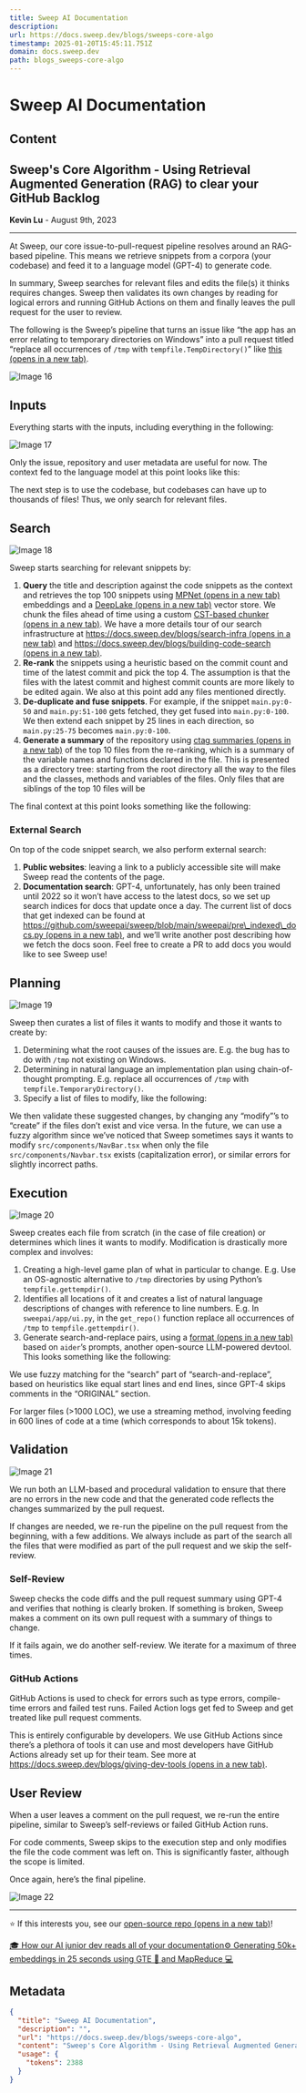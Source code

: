 ```yaml
---
title: Sweep AI Documentation
description: 
url: https://docs.sweep.dev/blogs/sweeps-core-algo
timestamp: 2025-01-20T15:45:11.751Z
domain: docs.sweep.dev
path: blogs_sweeps-core-algo
---
```


# Sweep AI Documentation



## Content

Sweep's Core Algorithm - Using Retrieval Augmented Generation (RAG) to clear your GitHub Backlog
------------------------------------------------------------------------------------------------

**Kevin Lu** - August 9th, 2023

* * *

At Sweep, our core issue-to-pull-request pipeline resolves around an RAG-based pipeline. This means we retrieve snippets from a corpora (your codebase) and feed it to a language model (GPT-4) to generate code.

In summary, Sweep searches for relevant files and edits the file(s) it thinks requires changes. Sweep then validates its own changes by reading for logical errors and running GitHub Actions on them and finally leaves the pull request for the user to review.

The following is the Sweep’s pipeline that turns an issue like “the app has an error relating to temporary directories on Windows” into a pull request titled “replace all occurrences of `/tmp` with `tempfile.TempDirectory()`” like [this (opens in a new tab)](https://github.com/sweepai/sweep/pull/368/files).

![Image 16](https://docs.sweep.dev/_next/static/media/flowchart.15fed92e.svg)

Inputs[](https://docs.sweep.dev/blogs/sweeps-core-algo#inputs)
--------------------------------------------------------------

Everything starts with the inputs, including everything in the following:

![Image 17](https://docs.sweep.dev/_next/image?url=%2F_next%2Fstatic%2Fmedia%2Finputs.94857169.png&w=1920&q=75)

Only the issue, repository and user metadata are useful for now. The context fed to the language model at this point looks like this:

The next step is to use the codebase, but codebases can have up to thousands of files! Thus, we only search for relevant files.

Search[](https://docs.sweep.dev/blogs/sweeps-core-algo#search)
--------------------------------------------------------------

![Image 18](https://docs.sweep.dev/_next/image?url=%2F_next%2Fstatic%2Fmedia%2Fsearch.47a41faf.png&w=3840&q=75)

Sweep starts searching for relevant snippets by:

1.  **Query** the title and description against the code snippets as the context and retrieves the top 100 snippets using [MPNet (opens in a new tab)](https://huggingface.co/sentence-transformers/all-mpnet-base-v2) embeddings and a [DeepLake (opens in a new tab)](https://github.com/activeloopai/deeplake) vector store. We chunk the files ahead of time using a custom [CST-based chunker (opens in a new tab)](https://docs.sweep.dev/blogs/chunking-2m-files). We have a more details tour of our search infrastructure at [https://docs.sweep.dev/blogs/search-infra (opens in a new tab)](https://docs.sweep.dev/blogs/search-infra) and [https://docs.sweep.dev/blogs/building-code-search (opens in a new tab)](https://docs.sweep.dev/blogs/building-code-search).
2.  **Re-rank** the snippets using a heuristic based on the commit count and time of the latest commit and pick the top 4. The assumption is that the files with the latest commit and highest commit counts are more likely to be edited again. We also at this point add any files mentioned directly.
3.  **De-duplicate and fuse snippets**. For example, if the snippet `main.py:0-50` and `main.py:51-100` gets fetched, they get fused into `main.py:0-100`. We then extend each snippet by 25 lines in each direction, so `main.py:25-75` becomes `main.py:0-100`.
4.  **Generate a summary** of the repository using [ctag summaries (opens in a new tab)](https://docs.sweep.dev/blogs/understanding-codebase-with-ctags) of the top 10 files from the re-ranking, which is a summary of the variable names and functions declared in the file. This is presented as a directory tree: starting from the root directory all the way to the files and the classes, methods and variables of the files. Only files that are siblings of the top 10 files will be

The final context at this point looks something like the following:

### External Search[](https://docs.sweep.dev/blogs/sweeps-core-algo#external-search)

On top of the code snippet search, we also perform external search:

1.  **Public websites**: leaving a link to a publicly accessible site will make Sweep read the contents of the page.
2.  **Documentation search**: GPT-4, unfortunately, has only been trained until 2022 so it won’t have access to the latest docs, so we set up search indices for docs that update once a day. The current list of docs that get indexed can be found at [https://github.com/sweepai/sweep/blob/main/sweepai/pre\_indexed\_docs.py (opens in a new tab)](https://github.com/sweepai/sweep/blob/main/sweepai/pre_indexed_docs.py), and we’ll write another post describing how we fetch the docs soon. Feel free to create a PR to add docs you would like to see Sweep use!

Planning[](https://docs.sweep.dev/blogs/sweeps-core-algo#planning)
------------------------------------------------------------------

![Image 19](https://docs.sweep.dev/_next/image?url=%2F_next%2Fstatic%2Fmedia%2Fplan.9de38eeb.png&w=3840&q=75)

Sweep then curates a list of files it wants to modify and those it wants to create by:

1.  Determining what the root causes of the issues are. E.g. the bug has to do with `/tmp` not existing on Windows.
2.  Determining in natural language an implementation plan using chain-of-thought prompting. E.g. replace all occurrences of `/tmp` with `tempfile.TemporaryDirectory()`.
3.  Specify a list of files to modify, like the following:

We then validate these suggested changes, by changing any “modify”’s to “create” if the files don’t exist and vice versa. In the future, we can use a fuzzy algorithm since we’ve noticed that Sweep sometimes says it wants to modify `src/components/NavBar.tsx` when only the file `src/components/Navbar.tsx` exists (capitalization error), or similar errors for slightly incorrect paths.

Execution[](https://docs.sweep.dev/blogs/sweeps-core-algo#execution)
--------------------------------------------------------------------

![Image 20](https://docs.sweep.dev/_next/image?url=%2F_next%2Fstatic%2Fmedia%2Finputs.94857169.png&w=1920&q=75)

Sweep creates each file from scratch (in the case of file creation) or determines which lines it wants to modify. Modification is drastically more complex and involves:

1.  Creating a high-level game plan of what in particular to change. E.g. Use an OS-agnostic alternative to `/tmp` directories by using Python’s `tempfile.gettempdir()`.
2.  Identifies all locations of it and creates a list of natural language descriptions of changes with reference to line numbers. E.g. In `sweepai/app/ui.py`, in the `get_repo()` function replace all occurrences of `/tmp` to `tempfile.gettempdir()`.
3.  Generate search-and-replace pairs, using a [format (opens in a new tab)](https://github.com/sweepai/sweep/blob/d37dda3a626f09dea3b3221dd0254671407ccc1b/sweepai/core/prompts.py#L325-L329) based on `aider`’s prompts, another open-source LLM-powered devtool. This looks something like the following:

We use fuzzy matching for the “search” part of “search-and-replace”, based on heuristics like equal start lines and end lines, since GPT-4 skips comments in the “ORIGINAL” section.

For larger files (\>1000 LOC), we use a streaming method, involving feeding in 600 lines of code at a time (which corresponds to about 15k tokens).

Validation[](https://docs.sweep.dev/blogs/sweeps-core-algo#validation)
----------------------------------------------------------------------

![Image 21](https://docs.sweep.dev/_next/image?url=%2F_next%2Fstatic%2Fmedia%2Fvalidation.90ab8fb7.png&w=2048&q=75)

We run both an LLM-based and procedural validation to ensure that there are no errors in the new code and that the generated code reflects the changes summarized by the pull request.

If changes are needed, we re-run the pipeline on the pull request from the beginning, with a few additions. We always include as part of the search all the files that were modified as part of the pull request and we skip the self-review.

### Self-Review[](https://docs.sweep.dev/blogs/sweeps-core-algo#self-review)

Sweep checks the code diffs and the pull request summary using GPT-4 and verifies that nothing is clearly broken. If something is broken, Sweep makes a comment on its own pull request with a summary of things to change.

If it fails again, we do another self-review. We iterate for a maximum of three times.

### GitHub Actions[](https://docs.sweep.dev/blogs/sweeps-core-algo#github-actions)

GitHub Actions is used to check for errors such as type errors, compile-time errors and failed test runs. Failed Action logs get fed to Sweep and get treated like pull request comments.

This is entirely configurable by developers. We use GitHub Actions since there’s a plethora of tools it can use and most developers have GitHub Actions already set up for their team. See more at [https://docs.sweep.dev/blogs/giving-dev-tools (opens in a new tab)](https://docs.sweep.dev/blogs/giving-dev-tools).

User Review[](https://docs.sweep.dev/blogs/sweeps-core-algo#user-review)
------------------------------------------------------------------------

When a user leaves a comment on the pull request, we re-run the entire pipeline, similar to Sweep’s self-reviews or failed GitHub Action runs.

For code comments, Sweep skips to the execution step and only modifies the file the code comment was left on. This is significantly faster, although the scope is limited.

Once again, here’s the final pipeline.

![Image 22](https://docs.sweep.dev/_next/static/media/flowchart.15fed92e.svg)

* * *

⭐ If this interests you, see our [open-source repo (opens in a new tab)](https://github.com/sweepai/sweep)!

[🎓 How our AI junior dev reads all of your documentation](https://docs.sweep.dev/blogs/reading-docs "🎓 How our AI junior dev reads all of your documentation")[⚙️ Generating 50k+ embeddings in 25 seconds using GTE 🧠 and MapReduce 💻](https://docs.sweep.dev/blogs/generating-50k-embeddings-with-gte "⚙️ Generating 50k+ embeddings in 25 seconds using GTE 🧠 and MapReduce 💻")

## Metadata

```json
{
  "title": "Sweep AI Documentation",
  "description": "",
  "url": "https://docs.sweep.dev/blogs/sweeps-core-algo",
  "content": "Sweep's Core Algorithm - Using Retrieval Augmented Generation (RAG) to clear your GitHub Backlog\n------------------------------------------------------------------------------------------------\n\n**Kevin Lu** - August 9th, 2023\n\n* * *\n\nAt Sweep, our core issue-to-pull-request pipeline resolves around an RAG-based pipeline. This means we retrieve snippets from a corpora (your codebase) and feed it to a language model (GPT-4) to generate code.\n\nIn summary, Sweep searches for relevant files and edits the file(s) it thinks requires changes. Sweep then validates its own changes by reading for logical errors and running GitHub Actions on them and finally leaves the pull request for the user to review.\n\nThe following is the Sweep’s pipeline that turns an issue like “the app has an error relating to temporary directories on Windows” into a pull request titled “replace all occurrences of `/tmp` with `tempfile.TempDirectory()`” like [this (opens in a new tab)](https://github.com/sweepai/sweep/pull/368/files).\n\n![Image 16](https://docs.sweep.dev/_next/static/media/flowchart.15fed92e.svg)\n\nInputs[](https://docs.sweep.dev/blogs/sweeps-core-algo#inputs)\n--------------------------------------------------------------\n\nEverything starts with the inputs, including everything in the following:\n\n![Image 17](https://docs.sweep.dev/_next/image?url=%2F_next%2Fstatic%2Fmedia%2Finputs.94857169.png&w=1920&q=75)\n\nOnly the issue, repository and user metadata are useful for now. The context fed to the language model at this point looks like this:\n\nThe next step is to use the codebase, but codebases can have up to thousands of files! Thus, we only search for relevant files.\n\nSearch[](https://docs.sweep.dev/blogs/sweeps-core-algo#search)\n--------------------------------------------------------------\n\n![Image 18](https://docs.sweep.dev/_next/image?url=%2F_next%2Fstatic%2Fmedia%2Fsearch.47a41faf.png&w=3840&q=75)\n\nSweep starts searching for relevant snippets by:\n\n1.  **Query** the title and description against the code snippets as the context and retrieves the top 100 snippets using [MPNet (opens in a new tab)](https://huggingface.co/sentence-transformers/all-mpnet-base-v2) embeddings and a [DeepLake (opens in a new tab)](https://github.com/activeloopai/deeplake) vector store. We chunk the files ahead of time using a custom [CST-based chunker (opens in a new tab)](https://docs.sweep.dev/blogs/chunking-2m-files). We have a more details tour of our search infrastructure at [https://docs.sweep.dev/blogs/search-infra (opens in a new tab)](https://docs.sweep.dev/blogs/search-infra) and [https://docs.sweep.dev/blogs/building-code-search (opens in a new tab)](https://docs.sweep.dev/blogs/building-code-search).\n2.  **Re-rank** the snippets using a heuristic based on the commit count and time of the latest commit and pick the top 4. The assumption is that the files with the latest commit and highest commit counts are more likely to be edited again. We also at this point add any files mentioned directly.\n3.  **De-duplicate and fuse snippets**. For example, if the snippet `main.py:0-50` and `main.py:51-100` gets fetched, they get fused into `main.py:0-100`. We then extend each snippet by 25 lines in each direction, so `main.py:25-75` becomes `main.py:0-100`.\n4.  **Generate a summary** of the repository using [ctag summaries (opens in a new tab)](https://docs.sweep.dev/blogs/understanding-codebase-with-ctags) of the top 10 files from the re-ranking, which is a summary of the variable names and functions declared in the file. This is presented as a directory tree: starting from the root directory all the way to the files and the classes, methods and variables of the files. Only files that are siblings of the top 10 files will be\n\nThe final context at this point looks something like the following:\n\n### External Search[](https://docs.sweep.dev/blogs/sweeps-core-algo#external-search)\n\nOn top of the code snippet search, we also perform external search:\n\n1.  **Public websites**: leaving a link to a publicly accessible site will make Sweep read the contents of the page.\n2.  **Documentation search**: GPT-4, unfortunately, has only been trained until 2022 so it won’t have access to the latest docs, so we set up search indices for docs that update once a day. The current list of docs that get indexed can be found at [https://github.com/sweepai/sweep/blob/main/sweepai/pre\\_indexed\\_docs.py (opens in a new tab)](https://github.com/sweepai/sweep/blob/main/sweepai/pre_indexed_docs.py), and we’ll write another post describing how we fetch the docs soon. Feel free to create a PR to add docs you would like to see Sweep use!\n\nPlanning[](https://docs.sweep.dev/blogs/sweeps-core-algo#planning)\n------------------------------------------------------------------\n\n![Image 19](https://docs.sweep.dev/_next/image?url=%2F_next%2Fstatic%2Fmedia%2Fplan.9de38eeb.png&w=3840&q=75)\n\nSweep then curates a list of files it wants to modify and those it wants to create by:\n\n1.  Determining what the root causes of the issues are. E.g. the bug has to do with `/tmp` not existing on Windows.\n2.  Determining in natural language an implementation plan using chain-of-thought prompting. E.g. replace all occurrences of `/tmp` with `tempfile.TemporaryDirectory()`.\n3.  Specify a list of files to modify, like the following:\n\nWe then validate these suggested changes, by changing any “modify”’s to “create” if the files don’t exist and vice versa. In the future, we can use a fuzzy algorithm since we’ve noticed that Sweep sometimes says it wants to modify `src/components/NavBar.tsx` when only the file `src/components/Navbar.tsx` exists (capitalization error), or similar errors for slightly incorrect paths.\n\nExecution[](https://docs.sweep.dev/blogs/sweeps-core-algo#execution)\n--------------------------------------------------------------------\n\n![Image 20](https://docs.sweep.dev/_next/image?url=%2F_next%2Fstatic%2Fmedia%2Finputs.94857169.png&w=1920&q=75)\n\nSweep creates each file from scratch (in the case of file creation) or determines which lines it wants to modify. Modification is drastically more complex and involves:\n\n1.  Creating a high-level game plan of what in particular to change. E.g. Use an OS-agnostic alternative to `/tmp` directories by using Python’s `tempfile.gettempdir()`.\n2.  Identifies all locations of it and creates a list of natural language descriptions of changes with reference to line numbers. E.g. In `sweepai/app/ui.py`, in the `get_repo()` function replace all occurrences of `/tmp` to `tempfile.gettempdir()`.\n3.  Generate search-and-replace pairs, using a [format (opens in a new tab)](https://github.com/sweepai/sweep/blob/d37dda3a626f09dea3b3221dd0254671407ccc1b/sweepai/core/prompts.py#L325-L329) based on `aider`’s prompts, another open-source LLM-powered devtool. This looks something like the following:\n\nWe use fuzzy matching for the “search” part of “search-and-replace”, based on heuristics like equal start lines and end lines, since GPT-4 skips comments in the “ORIGINAL” section.\n\nFor larger files (\\>1000 LOC), we use a streaming method, involving feeding in 600 lines of code at a time (which corresponds to about 15k tokens).\n\nValidation[](https://docs.sweep.dev/blogs/sweeps-core-algo#validation)\n----------------------------------------------------------------------\n\n![Image 21](https://docs.sweep.dev/_next/image?url=%2F_next%2Fstatic%2Fmedia%2Fvalidation.90ab8fb7.png&w=2048&q=75)\n\nWe run both an LLM-based and procedural validation to ensure that there are no errors in the new code and that the generated code reflects the changes summarized by the pull request.\n\nIf changes are needed, we re-run the pipeline on the pull request from the beginning, with a few additions. We always include as part of the search all the files that were modified as part of the pull request and we skip the self-review.\n\n### Self-Review[](https://docs.sweep.dev/blogs/sweeps-core-algo#self-review)\n\nSweep checks the code diffs and the pull request summary using GPT-4 and verifies that nothing is clearly broken. If something is broken, Sweep makes a comment on its own pull request with a summary of things to change.\n\nIf it fails again, we do another self-review. We iterate for a maximum of three times.\n\n### GitHub Actions[](https://docs.sweep.dev/blogs/sweeps-core-algo#github-actions)\n\nGitHub Actions is used to check for errors such as type errors, compile-time errors and failed test runs. Failed Action logs get fed to Sweep and get treated like pull request comments.\n\nThis is entirely configurable by developers. We use GitHub Actions since there’s a plethora of tools it can use and most developers have GitHub Actions already set up for their team. See more at [https://docs.sweep.dev/blogs/giving-dev-tools (opens in a new tab)](https://docs.sweep.dev/blogs/giving-dev-tools).\n\nUser Review[](https://docs.sweep.dev/blogs/sweeps-core-algo#user-review)\n------------------------------------------------------------------------\n\nWhen a user leaves a comment on the pull request, we re-run the entire pipeline, similar to Sweep’s self-reviews or failed GitHub Action runs.\n\nFor code comments, Sweep skips to the execution step and only modifies the file the code comment was left on. This is significantly faster, although the scope is limited.\n\nOnce again, here’s the final pipeline.\n\n![Image 22](https://docs.sweep.dev/_next/static/media/flowchart.15fed92e.svg)\n\n* * *\n\n⭐ If this interests you, see our [open-source repo (opens in a new tab)](https://github.com/sweepai/sweep)!\n\n[🎓 How our AI junior dev reads all of your documentation](https://docs.sweep.dev/blogs/reading-docs \"🎓 How our AI junior dev reads all of your documentation\")[⚙️ Generating 50k+ embeddings in 25 seconds using GTE 🧠 and MapReduce 💻](https://docs.sweep.dev/blogs/generating-50k-embeddings-with-gte \"⚙️ Generating 50k+ embeddings in 25 seconds using GTE 🧠 and MapReduce 💻\")",
  "usage": {
    "tokens": 2388
  }
}
```
